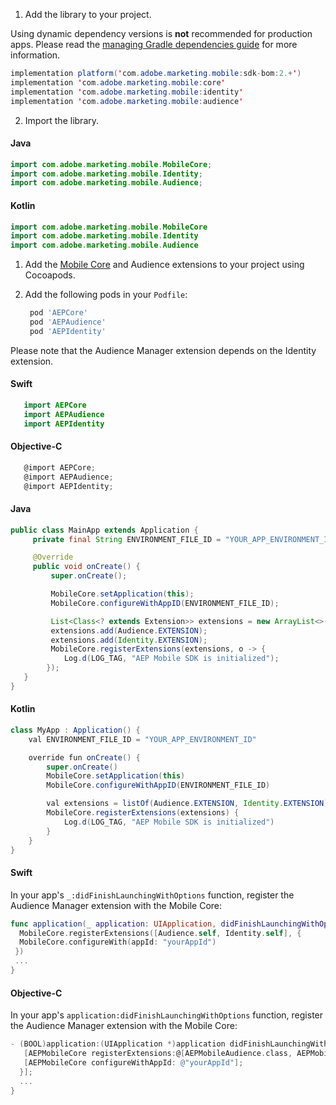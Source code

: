 <Variant platform="android" task="add" repeat="8"/>

1. Add the library to your project.

<InlineNestedAlert variant="warning" header="false" iconPosition="left">

Using dynamic dependency versions is **not** recommended for production apps. Please read the [managing Gradle dependencies guide](../../manage-gradle-dependencies.md) for more information.

</InlineNestedAlert>

```java
implementation platform('com.adobe.marketing.mobile:sdk-bom:2.+')
implementation 'com.adobe.marketing.mobile:core'
implementation 'com.adobe.marketing.mobile:identity'
implementation 'com.adobe.marketing.mobile:audience'
```

2. Import the library.

#### Java

```java
import com.adobe.marketing.mobile.MobileCore;
import com.adobe.marketing.mobile.Identity;
import com.adobe.marketing.mobile.Audience;
```

#### Kotlin

```java
import com.adobe.marketing.mobile.MobileCore
import com.adobe.marketing.mobile.Identity
import com.adobe.marketing.mobile.Audience
```

<Variant platform="ios" task="add" repeat="6"/>

1. Add the [Mobile Core](../mobile-core/index.md) and Audience extensions to your project using Cocoapods.
2. Add the following pods in your `Podfile`:

   ```ruby
    pod 'AEPCore'
    pod 'AEPAudience'
    pod 'AEPIdentity'
   ```

Please note that the Audience Manager extension depends on the Identity extension.

#### Swift

```swift
   import AEPCore
   import AEPAudience
   import AEPIdentity
```

#### Objective-C

```objectivec
   @import AEPCore;
   @import AEPAudience;
   @import AEPIdentity;
```

<Variant platform="android" task="register" repeat="4"/>

#### Java

```java
public class MainApp extends Application {
     private final String ENVIRONMENT_FILE_ID = "YOUR_APP_ENVIRONMENT_ID";

     @Override
     public void onCreate() {
         super.onCreate();

         MobileCore.setApplication(this);
         MobileCore.configureWithAppID(ENVIRONMENT_FILE_ID);

         List<Class<? extends Extension>> extensions = new ArrayList<>();
         extensions.add(Audience.EXTENSION);        
         extensions.add(Identity.EXTENSION);        
         MobileCore.registerExtensions(extensions, o -> {
            Log.d(LOG_TAG, "AEP Mobile SDK is initialized");
        });
   }
}
```

#### Kotlin

```java
class MyApp : Application() {
    val ENVIRONMENT_FILE_ID = "YOUR_APP_ENVIRONMENT_ID"

    override fun onCreate() {
        super.onCreate()
        MobileCore.setApplication(this)
        MobileCore.configureWithAppID(ENVIRONMENT_FILE_ID)

        val extensions = listOf(Audience.EXTENSION, Identity.EXTENSION)
        MobileCore.registerExtensions(extensions) {
            Log.d(LOG_TAG, "AEP Mobile SDK is initialized")
        }
    }
}
```

<Variant platform="ios" task="register" repeat="6"/>

#### Swift

In your app's `_:didFinishLaunchingWithOptions` function, register the Audience Manager extension with the Mobile Core:

```swift
func application(_ application: UIApplication, didFinishLaunchingWithOptions launchOptions: [UIApplication.LaunchOptionsKey: Any]?) -> Bool {  
  MobileCore.registerExtensions([Audience.self, Identity.self], {
  MobileCore.configureWith(appId: "yourAppId") 
 })  
 ...
}
```

#### Objective-C

In your app's `application:didFinishLaunchingWithOptions` function, register the Audience Manager extension with the Mobile Core:

```objectivec
- (BOOL)application:(UIApplication *)application didFinishLaunchingWithOptions:(NSDictionary *)launchOptions {
   [AEPMobileCore registerExtensions:@[AEPMobileAudience.class, AEPMobileIdentity.class] completion:^{
   [AEPMobileCore configureWithAppId: @"yourAppId"];
  }];
  ...
}
```
